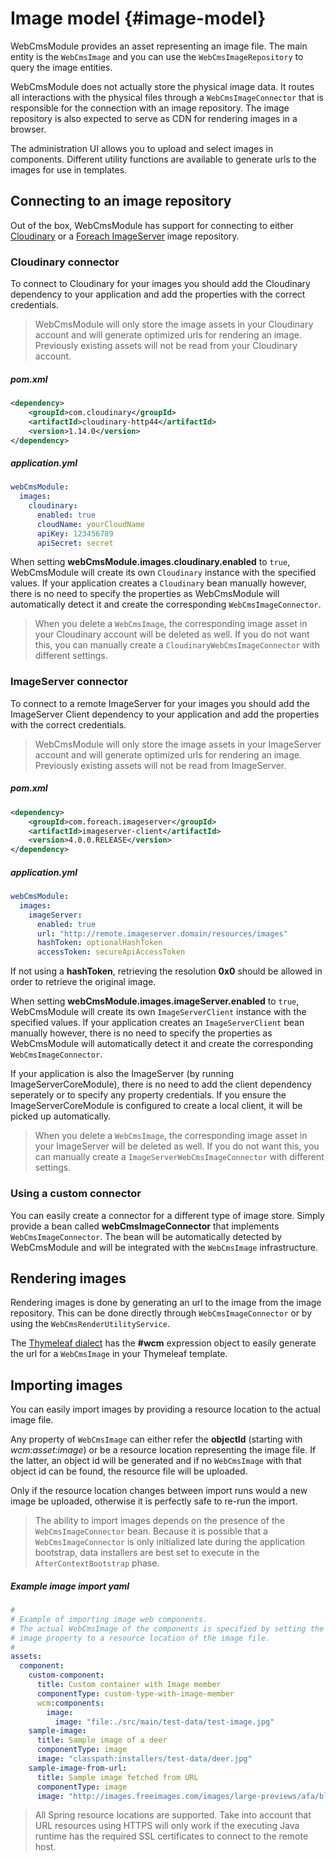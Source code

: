 # Image model {#image-model}

WebCmsModule provides an asset representing an image file.  The main entity is the `WebCmsImage` and you can use the `WebCmsImageRepository` to query the image entities.

WebCmsModule does not actually store the physical image data.  It routes all interactions with the physical files through a `WebCmsImageConnector` that is responsible for the connection with an image repository.  The image repository is also expected to serve as CDN for rendering images in a browser.

The administration UI allows you to upload and select images in components.  Different utility functions are available to generate urls to the images for use in templates.

## Connecting to an image repository

Out of the box, WebCmsModule has support for connecting to either [Cloudinary](http://cloudinary.com/) or a [Foreach ImageServer](https://repository.foreach.be/projects/image-server/4.0.0.RELEASE/reference/) image repository.

### Cloudinary connector

To connect to Cloudinary for your images you should add the Cloudinary dependency to your application and add the properties with the correct credentials.

> WebCmsModule will only store the image assets in your Cloudinary account and will generate optimized urls for rendering an image.  Previously existing assets will not be read from your Cloudinary account.

##### pom.xml

```xml
<dependency>
    <groupId>com.cloudinary</groupId>
    <artifactId>cloudinary-http44</artifactId>
    <version>1.14.0</version>
</dependency>
```

##### application.yml

```yaml
webCmsModule:
  images:
    cloudinary:
      enabled: true
      cloudName: yourCloudName
      apiKey: 123456789
      apiSecret: secret
```

When setting **webCmsModule.images.cloudinary.enabled** to `true`, WebCmsModule will create its own `Cloudinary` instance with the specified values.  If your application creates a `Cloudinary` bean manually however, there is no need to specify the properties as WebCmsModule will automatically detect it and create the corresponding `WebCmsImageConnector`.

> When you delete a `WebCmsImage`, the corresponding image asset in your Cloudinary account will be deleted as well.  If you do not want this, you can manually create a `CloudinaryWebCmsImageConnector` with different settings.

### ImageServer connector

To connect to a remote ImageServer for your images you should add the ImageServer Client dependency to your application and add the properties with the correct credentials.

> WebCmsModule will only store the image assets in your ImageServer account and will generate optimized urls for rendering an image.  Previously existing assets will not be read from ImageServer.

##### pom.xml

```xml
<dependency>
    <groupId>com.foreach.imageserver</groupId>
    <artifactId>imageserver-client</artifactId>
    <version>4.0.0.RELEASE</version>
</dependency>
```

##### application.yml

```yaml
webCmsModule:
  images:
    imageServer:
      enabled: true
      url: "http://remote.imageserver.domain/resources/images"
      hashToken: optionalHashToken
      accessToken: secureApiAccessToken
```

If not using a **hashToken**, retrieving the resolution **0x0** should be allowed in order to retrieve the original image.

When setting **webCmsModule.images.imageServer.enabled** to `true`, WebCmsModule will create its own `ImageServerClient` instance with the specified values.  If your application creates an `ImageServerClient` bean manually however, there is no need to specify the properties as WebCmsModule will automatically detect it and create the corresponding `WebCmsImageConnector`.

If your application is also the ImageServer \(by running ImageServerCoreModule\), there is no need to add the client dependency seperately or to specify any property credentials.  If you ensure the ImageServerCoreModule is configured to create a local client, it will be picked up automatically.

> When you delete a `WebCmsImage`, the corresponding image asset in your ImageServer will be deleted as well.  If you do not want this, you can manually create a `ImageServerWebCmsImageConnector` with different settings.

### Using a custom connector

You can easily create a connector for a different type of image store.  Simply provide a bean called **webCmsImageConnector** that implements `WebCmsImageConnector`.  The bean will be automatically detected by WebCmsModule and will be integrated with the `WebCmsImage` infrastructure.

## Rendering images

Rendering images is done by generating an url to the image from the image repository.  This can be done directly through `WebCmsImageConnector` or by using the `WebCmsRenderUtilityService`.

The [Thymeleaf dialect](/thymeleaf-dialect.adoc) has the **\#wcm** expression object to easily generate the url for a `WebCmsImage` in your Thymeleaf template.

## Importing images

You can easily import images by providing a resource location to the actual image file.

Any property of `WebCmsImage` can either refer the **objectId** \(starting with _wcm:asset:image_\) or be a resource location representing the image file.  If the latter, an object id will be generated and if no `WebCmsImage` with that object id can be found, the resource file will be uploaded.

Only if the resource location changes between import runs would a new image be uploaded, otherwise it is perfectly safe to re-run the import.

> The ability to import images depends on the presence of the `WebCmsImageConnector` bean.  Because it is possible that a `WebCmsImageConnector` is only initialized late during the application bootstrap, data installers are best set to execute in the `AfterContextBootstrap` phase.

##### Example image import yaml

```yaml
#
# Example of importing image web components.
# The actual WebCmsImage of the components is specified by setting the
# image property to a resource location of the image file.
#
assets:
  component:
    custom-component:
      title: Custom container with Image member
      componentType: custom-type-with-image-member
      wcm:components:
        image:
          image: "file:./src/main/test-data/test-image.jpg"
    sample-image:
      title: Sample image of a deer
      componentType: image
      image: "classpath:installers/test-data/deer.jpg"
    sample-image-from-url:
      title: Sample image fetched from URL
      componentType: image
      image: "http://images.freeimages.com/images/large-previews/afa/black-jaguar-1402097.jpg"
```

> All Spring resource locations are supported.  Take into account that URL resources using HTTPS will only work if the executing Java runtime has the required SSL certificates to connect to the remote host.



